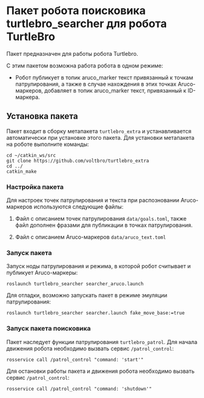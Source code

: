 # Пакет робота поисковика turtlebro_searcher для робота TurtleBro

Пакет предназначен для работы робота Turtlebro.

С этим пакетом возможна работа робота в одном режиме:
* Робот публикует в топик aruco_marker текст привязанный к точкам патрулирования, а также в случае нахождения в этих точках Aruco-маркеров, добавляет в  топик aruco_marker текст, привязанный к ID-маркера.

## Установка пакета

Пакет входит в сборку метапакета `turtlebro_extra` и устанавливается автоматически при установке этого пакета. Для установки метапакета на роботе выполните команды:

```
cd ~/catkin_ws/src
git clone https://github.com/voltbro/turtlebro_extra
cd ../
catkin_make
```

### Настройка пакета

Для настроек точек патрулирования и текста при распозновании Aruco-маркеров используются следующие файлы:

1. Файл с описанием точек патрулирования ```data/goals.toml```, также файл дополнен фразами для публикации в точках патрулирования.

2. Файл с описанием Aruco-маркеров ```data/aruco_text.toml```

### Запуск пакета

Запуск ноды патрулирования и режима, в которой робот считывает и публикует Aruco-маркеры:
```
roslaunch turtlebro_searcher searcher_aruco.launch
```

Для отладки, возможно запускать пакет в режиме эмуляции патрулирования:
```
roslaunch turtlebro_searcher searcher.launch fake_move_base:=true
```

### Запуск пакета поисковика

Пакет наследует функции патрулирования ```turtlebro_patrol```. Для начала движения робота необходимо вызвать сервис ```/patrol_control```:

```
rosservice call /patrol_control "command: 'start'"
```

Для остановки работы пакета и движения робота необходимо вызвать сервис ```/patrol_control```:

```
rosservice call /patrol_control "command: 'shutdown'"
```

